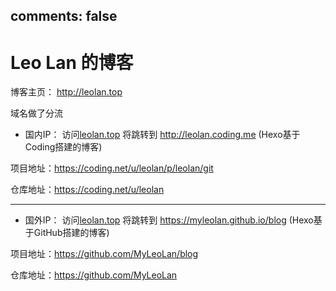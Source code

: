 comments: false
---

# Leo Lan 的博客
博客主页：
http://leolan.top

域名做了分流

* 国内IP：
访问[leolan.top] 将跳转到
 http://leolan.coding.me  (Hexo基于Coding搭建的博客)

项目地址：https://coding.net/u/leolan/p/leolan/git

仓库地址：https://coding.net/u/leolan

---
* 国外IP：
访问[leolan.top] 将跳转到
 https://myleolan.github.io/blog   (Hexo基于GitHub搭建的博客)

项目地址：https://github.com/MyLeoLan/blog

仓库地址：https://github.com/MyLeoLan


[leolan.top]:http://leolan.top
